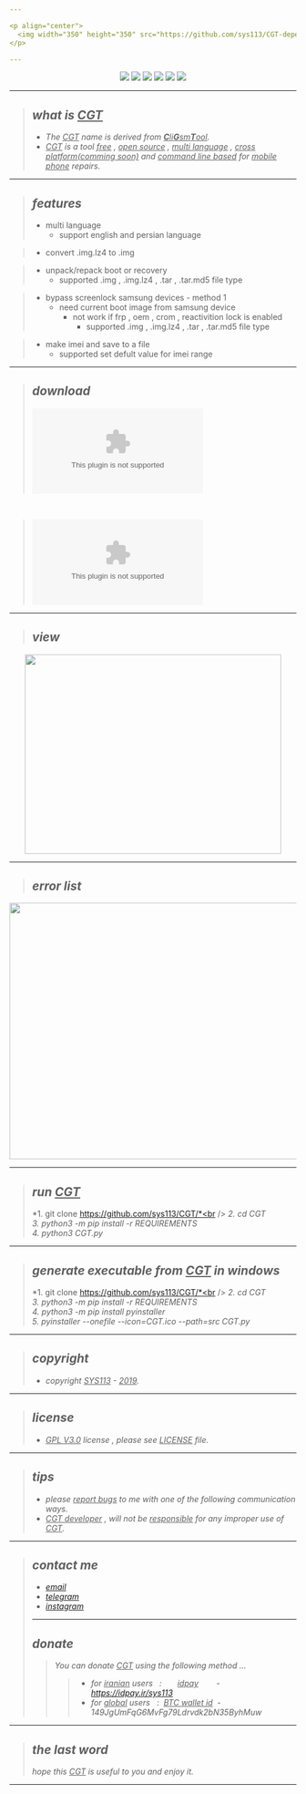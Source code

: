 ```yaml
---

<p align="center">
  <img width="350" height="350" src="https://github.com/sys113/CGT-dependencies/raw/master/CGT.png">
</p>

---
```

<div align="center">
  
![](https://img.shields.io/github/stars/SYS113/CGT.svg)
![](https://img.shields.io/github/forks/SYS113/CGT.svg)
![](https://img.shields.io/github/release/SYS113/CGT.svg)
![](https://img.shields.io/github/issues/SYS113/CGT.svg)
![](https://img.shields.io/badge/license-GPL3-informational.svg)
![](https://img.shields.io/badge/language-python-orange.svg)
</div>

---

> ## *what is <ins>CGT</ins>*
> * *The <ins>CGT</ins> name is derived from <ins>**C**li**G**sm**T**ool</ins>.<br />*
> * *<ins>CGT</ins> is a tool <ins>free</ins> , <ins>open source</ins>  , <ins>multi language</ins> , <ins>cross platform(comming soon)</ins> and <ins>command line based</ins> for <ins>mobile phone</ins> repairs.*
---
> ## *features*
> * multi language
> 	* support english and persian language

> * convert .img.lz4 to .img

> * unpack/repack boot or recovery
> 	* supported .img , .img.lz4 , .tar , .tar.md5 file type

> * bypass screenlock samsung devices - method 1
> 	* need current boot image from samsung device
> 		* not work if frp , oem , crom , reactivition lock is enabled
> 			* supported .img , .img.lz4 , .tar , .tar.md5 file type

> * make imei and save to a file
> 	* supported set defult value for imei range
---
> ## *download*
> ![v0.1.0 - windows](https://github.com/sys113/CGT/releases/download/0.1.0/CGT-0.1.0-windows.exe)
<br />

> ![v0.1.1 - windows](https://github.com/sys113/CGT/releases/download/0.1.1/CGT-0.1.1-windows.exe)
---
> ## *view*
<p align="center">
  <img width="450" height="350" src="https://raw.githubusercontent.com/sys113/CGT-dependencies/master/view.png">
</p>

---
> ## *error list*
<p align="center">
  <img width="950" height="450" src="https://raw.githubusercontent.com/sys113/CGT-dependencies/master/ErrorList.png">
</p>

---
> ## *run <ins>CGT</ins>*
> *1. git clone https://github.com/sys113/CGT/*<br />
> *2. cd CGT*<br />
> *3. python3 -m pip install -r REQUIREMENTS*<br />
> *4. python3 CGT.py*
---
> ## *generate executable from <ins>CGT</ins> in windows*
> *1. git clone https://github.com/sys113/CGT/*<br />
> *2. cd CGT*<br />
> *3. python3 -m pip install -r REQUIREMENTS*<br />
> *4. python3 -m pip install pyinstaller*<br />
> *5. pyinstaller --onefile --icon=CGT.ico --path=src CGT.py*
---
> ## *copyright*
> * *copyright <ins>SYS113</ins> - <ins>2019</ins>.*
---
> ## *license* 
> * *<ins>GPL V3.0</ins> license , please see <ins>LICENSE</ins> file.*
---
> ## *tips* 
> * *please <ins>report bugs</ins> to me with one of the following communication ways.*
> * *<ins>CGT developer</ins> , will not be <ins>responsible</ins> for any improper use of <ins>CGT</ins>.*
---
> ## *contact me* 
> * *[email](mailto:051.SYS113@gmail.com)*
> * *[telegram](https://t.me/SYS113/)*
> * *[instagram](https://instagram.com/sys113/)*
> ---
> ## *donate* 
> > *You can donate <ins>CGT</ins> using the following method ...*
> > > * *for <ins>iranian</ins> users &nbsp; :  &nbsp;&nbsp;&nbsp;&nbsp;&nbsp; <ins>idpay</ins> &nbsp;&nbsp;&nbsp;&nbsp;&nbsp;&nbsp; - &nbsp;&nbsp;&nbsp;&nbsp; https://idpay.ir/sys113*
> > > * *for <ins>global</ins> users &nbsp; : &nbsp;<ins>BTC wallet id</ins>&nbsp; - &nbsp; 149JgUmFqG6MvFg79Ldrvdk2bN35ByhMuw*
---
> ## *the last word* 
> *hope this <ins>CGT</ins> is useful to you and enjoy it.*
---
